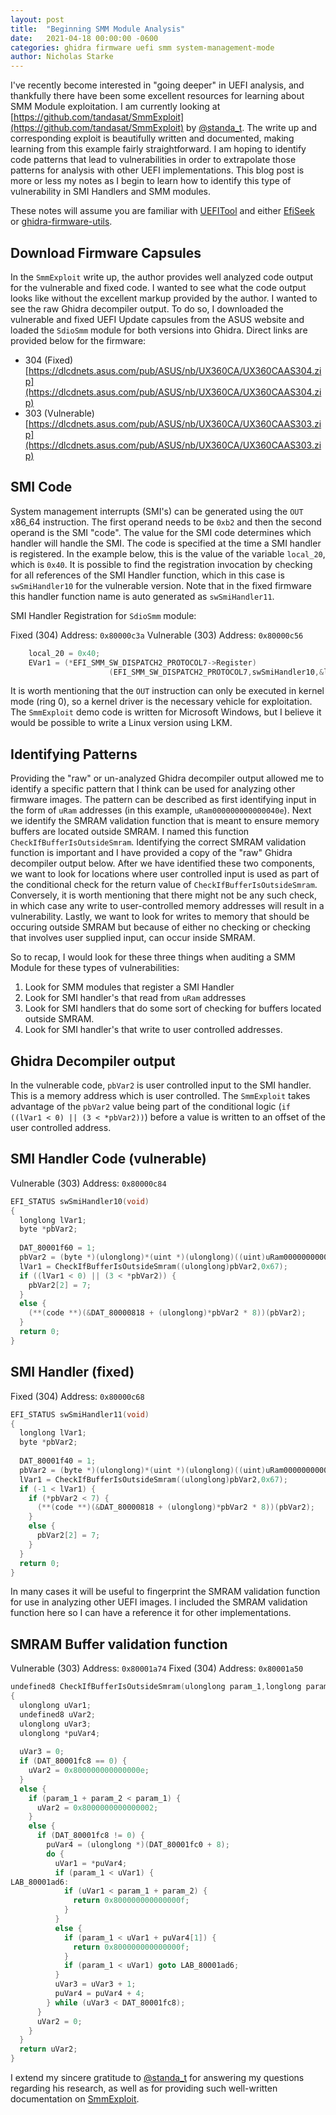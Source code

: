 ```yaml
---
layout: post
title:  "Beginning SMM Module Analysis"
date:   2021-04-18 00:00:00 -0600
categories: ghidra firmware uefi smm system-management-mode
author: Nicholas Starke
---
```


I've recently become interested in "going deeper" in UEFI analysis, and thankfully there have been some excellent resources for learning about SMM Module exploitation.  I am currently looking at [https://github.com/tandasat/SmmExploit](https://github.com/tandasat/SmmExploit) by [@standa_t](https://twitter.com/standa_t). The write up and corresponding exploit is beautifully written and documented, making learning from this example fairly straightforward.  I am hoping to identify code patterns that lead to vulnerabilities in order to extrapolate those patterns for analysis with other UEFI implementations. This blog post is more or less my notes as I begin to learn how to identify this type of vulnerability in SMI Handlers and SMM modules.

These notes will assume you are familiar with [UEFITool](https://github.com/LongSoft/UEFITool) and either [EfiSeek](https://github.com/DSecurity/efiSeek) or [ghidra-firmware-utils](https://github.com/al3xtjames/ghidra-firmware-utils).

## Download Firmware Capsules

In the `SmmExploit` write up, the author provides well analyzed code output for the vulnerable and fixed code.  I wanted to see what the code output looks like without the excellent markup provided by the author.  I wanted to see the raw Ghidra decompiler output. To do so, I downloaded the vulnerable and fixed UEFI Update capsules from the ASUS website and loaded the `SdioSmm` module for both versions into Ghidra.  Direct links are provided below for the firmware:

* 304 (Fixed) [https://dlcdnets.asus.com/pub/ASUS/nb/UX360CA/UX360CAAS304.zip](https://dlcdnets.asus.com/pub/ASUS/nb/UX360CA/UX360CAAS304.zip)
* 303 (Vulnerable) [https://dlcdnets.asus.com/pub/ASUS/nb/UX360CA/UX360CAAS303.zip](https://dlcdnets.asus.com/pub/ASUS/nb/UX360CA/UX360CAAS303.zip)

## SMI Code

System management interrupts (SMI's) can be generated using the `OUT` x86_64 instruction. The first operand needs to be `0xb2` and then the second operand is the SMI "code". The value for the SMI code determines which handler will handle the SMI. The code is specified at the time a SMI handler is registered. In the example below, this is the value of the variable `local_20`, which is `0x40`. It is possible to find the registration invocation by checking for all references of the SMI Handler function, which in this case is `swSmiHandler10` for the vulnerable version. Note that in the fixed firmware this handler function name is auto generated as `swSmiHandler11`.

SMI Handler Registration for `SdioSmm` module:

Fixed (304) Address: `0x80000c3a`
Vulnerable  (303) Address: `0x80000c56`
```c++
    local_20 = 0x40;
    EVar1 = (*EFI_SMM_SW_DISPATCH2_PROTOCOL7->Register)
                      (EFI_SMM_SW_DISPATCH2_PROTOCOL7,swSmiHandler10,&local_20,&local_28);
```

It is worth mentioning that the `OUT` instruction can only be executed in kernel mode (ring 0), so a kernel driver is the necessary vehicle for exploitation.  The `SmmExploit` demo code is written for Microsoft Windows, but I believe it would be possible to write a Linux version using LKM.

## Identifying Patterns

Providing the "raw" or un-analyzed Ghidra decompiler output allowed me to identify a specific pattern that I think can be used for analyzing other firmware images. The pattern can be described as first identifying input in the form of `uRam` addresses (in this example, `uRam000000000000040e`). Next we identify the SMRAM validation function that is meant to ensure memory buffers are located outside SMRAM.  I named this function `CheckIfBufferIsOutsideSmram`. Identifying the correct SMRAM validation function is important and I have provided a copy of the "raw" Ghidra decompiler output below. After we have identified these two components, we want to look for locations where user controlled input is used as part of the conditional check for the return value of `CheckIfBufferIsOutsideSmram`.  Conversely, it is worth mentioning that there might not be any such check, in which case any write to user-controlled memory addresses will result in a vulnerability. Lastly, we want to look for writes to memory that should be occuring outside SMRAM but because of either no checking or checking that involves user supplied input, can occur inside SMRAM.

So to recap, I would look for these three things when auditing a SMM Module for these types of vulnerabilities:

1) Look for SMM modules that register a SMI Handler
2) Look for SMI handler's that read from `uRam` addresses
3) Look for SMI handlers that do some sort of checking for buffers located outside SMRAM.
4) Look for SMI handler's that write to user controlled addresses.

## Ghidra Decompiler output

In the vulnerable code, `pbVar2` is user controlled input to the SMI handler. This is a memory address which is user controlled.  The `SmmExploit` takes advantage of the `pbVar2` value being part of the conditional logic (`if ((lVar1 < 0) || (3 < *pbVar2))`) before a value is written to an offset of the user controlled address.  

## SMI Handler Code (vulnerable)

Vulnerable (303) Address: `0x80000c84`

```c++
EFI_STATUS swSmiHandler10(void)
{
  longlong lVar1;
  byte *pbVar2;
  
  DAT_80001f60 = 1;
  pbVar2 = (byte *)(ulonglong)*(uint *)(ulonglong)((uint)uRam000000000000040e * 0x10 + 0x104);
  lVar1 = CheckIfBufferIsOutsideSmram((ulonglong)pbVar2,0x67);
  if ((lVar1 < 0) || (3 < *pbVar2)) {
    pbVar2[2] = 7;
  }
  else {
    (**(code **)(&DAT_80000818 + (ulonglong)*pbVar2 * 8))(pbVar2);
  }
  return 0;
}
```

## SMI Handler (fixed)

Fixed (304) Address: `0x80000c68`

```c++
EFI_STATUS swSmiHandler11(void)
{
  longlong lVar1;
  byte *pbVar2;
  
  DAT_80001f40 = 1;
  pbVar2 = (byte *)(ulonglong)*(uint *)(ulonglong)((uint)uRam000000000000040e * 0x10 + 0x104);
  lVar1 = CheckIfBufferIsOutsideSmram((ulonglong)pbVar2,0x67);
  if (-1 < lVar1) {
    if (*pbVar2 < 7) {
      (**(code **)(&DAT_80000818 + (ulonglong)*pbVar2 * 8))(pbVar2);
    }
    else {
      pbVar2[2] = 7;
    }
  }
  return 0;
}
```

In many cases it will be useful to fingerprint the SMRAM validation function for use in analyzing other UEFI images.  I included the SMRAM validation function here so I can have a reference it for other implementations.

## SMRAM Buffer validation function

Vulnerable (303) Address: `0x80001a74`
Fixed (304) Address: `0x80001a50`

```c++
undefined8 CheckIfBufferIsOutsideSmram(ulonglong param_1,longlong param_2)
{
  ulonglong uVar1;
  undefined8 uVar2;
  ulonglong uVar3;
  ulonglong *puVar4;
  
  uVar3 = 0;
  if (DAT_80001fc8 == 0) {
    uVar2 = 0x800000000000000e;
  }
  else {
    if (param_1 + param_2 < param_1) {
      uVar2 = 0x8000000000000002;
    }
    else {
      if (DAT_80001fc8 != 0) {
        puVar4 = (ulonglong *)(DAT_80001fc0 + 8);
        do {
          uVar1 = *puVar4;
          if (param_1 < uVar1) {
LAB_80001ad6:
            if (uVar1 < param_1 + param_2) {
              return 0x800000000000000f;
            }
          }
          else {
            if (param_1 < uVar1 + puVar4[1]) {
              return 0x800000000000000f;
            }
            if (param_1 < uVar1) goto LAB_80001ad6;
          }
          uVar3 = uVar3 + 1;
          puVar4 = puVar4 + 4;
        } while (uVar3 < DAT_80001fc8);
      }
      uVar2 = 0;
    }
  }
  return uVar2;
}
```

I extend my sincere gratitude to [@standa_t](https://twitter.com/standa_t) for answering my questions regarding his research, as well as for providing such well-written documentation on [SmmExploit](https://github.com/tandasat/SmmExploit).